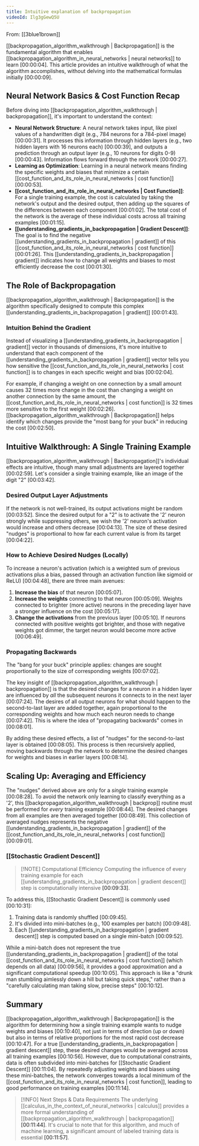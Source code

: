 ```yaml
---
title: Intuitive explanation of backpropagation
videoId: Ilg3gGewQ5U
---
```


From: [[3blue1brown]] <br/> 

[[backpropagation_algorithm_walkthrough | Backpropagation]] is the fundamental algorithm that enables [[backpropagation_algorithm_in_neural_networks | neural networks]] to learn <a class="yt-timestamp" data-t="00:00:04">[00:00:04]</a>. This article provides an intuitive walkthrough of what the algorithm accomplishes, without delving into the mathematical formulas initially <a class="yt-timestamp" data-t="00:00:09">[00:00:09]</a>.

## Neural Network Basics & Cost Function Recap

Before diving into [[backpropagation_algorithm_walkthrough | backpropagation]], it's important to understand the context:
*   **Neural Network Structure**: A neural network takes input, like pixel values of a handwritten digit (e.g., 784 neurons for a 784-pixel image) <a class="yt-timestamp" data-t="00:00:31">[00:00:31]</a>. It processes this information through hidden layers (e.g., two hidden layers with 16 neurons each) <a class="yt-timestamp" data-t="00:00:39">[00:00:39]</a>, and outputs a prediction through an output layer (e.g., 10 neurons for digits 0-9) <a class="yt-timestamp" data-t="00:00:43">[00:00:43]</a>. Information flows forward through the network <a class="yt-timestamp" data-t="00:00:27">[00:00:27]</a>.
*   **Learning as Optimization**: Learning in a neural network means finding the specific weights and biases that minimize a certain [[cost_function_and_its_role_in_neural_networks | cost function]] <a class="yt-timestamp" data-t="00:00:53">[00:00:53]</a>.
*   **[[cost_function_and_its_role_in_neural_networks | Cost Function]]**: For a single training example, the cost is calculated by taking the network's output and the desired output, then adding up the squares of the differences between each component <a class="yt-timestamp" data-t="00:01:02">[00:01:02]</a>. The total cost of the network is the average of these individual costs across all training examples <a class="yt-timestamp" data-t="00:01:15">[00:01:15]</a>.
*   **[[understanding_gradients_in_backpropagation | Gradient Descent]]**: The goal is to find the negative [[understanding_gradients_in_backpropagation | gradient]] of this [[cost_function_and_its_role_in_neural_networks | cost function]] <a class="yt-timestamp" data-t="00:01:26">[00:01:26]</a>. This [[understanding_gradients_in_backpropagation | gradient]] indicates how to change all weights and biases to most efficiently decrease the cost <a class="yt-timestamp" data-t="00:01:30">[00:01:30]</a>.

## The Role of Backpropagation

[[backpropagation_algorithm_walkthrough | Backpropagation]] is the algorithm specifically designed to compute this complex [[understanding_gradients_in_backpropagation | gradient]] <a class="yt-timestamp" data-t="00:01:43">[00:01:43]</a>.

### Intuition Behind the Gradient

Instead of visualizing a [[understanding_gradients_in_backpropagation | gradient]] vector in thousands of dimensions, it's more intuitive to understand that each component of the [[understanding_gradients_in_backpropagation | gradient]] vector tells you how sensitive the [[cost_function_and_its_role_in_neural_networks | cost function]] is to changes in each specific weight and bias <a class="yt-timestamp" data-t="00:02:04">[00:02:04]</a>.

For example, if changing a weight on one connection by a small amount causes 32 times more change in the cost than changing a weight on another connection by the same amount, the [[cost_function_and_its_role_in_neural_networks | cost function]] is 32 times more sensitive to the first weight <a class="yt-timestamp" data-t="00:02:26">[00:02:26]</a>. [[backpropagation_algorithm_walkthrough | Backpropagation]] helps identify which changes provide the "most bang for your buck" in reducing the cost <a class="yt-timestamp" data-t="00:02:50">[00:02:50]</a>.

## Intuitive Walkthrough: A Single Training Example

[[backpropagation_algorithm_walkthrough | Backpropagation]]'s individual effects are intuitive, though many small adjustments are layered together <a class="yt-timestamp" data-t="00:02:59">[00:02:59]</a>. Let's consider a single training example, like an image of the digit "2" <a class="yt-timestamp" data-t="00:03:42">[00:03:42]</a>.

### Desired Output Layer Adjustments

If the network is not well-trained, its output activations might be random <a class="yt-timestamp" data-t="00:03:52">[00:03:52]</a>. Since the desired output for a "2" is to activate the '2' neuron strongly while suppressing others, we wish the '2' neuron's activation would increase and others decrease <a class="yt-timestamp" data-t="00:04:13">[00:04:13]</a>. The size of these desired "nudges" is proportional to how far each current value is from its target <a class="yt-timestamp" data-t="00:04:22">[00:04:22]</a>.

### How to Achieve Desired Nudges (Locally)

To increase a neuron's activation (which is a weighted sum of previous activations plus a bias, passed through an activation function like sigmoid or ReLU) <a class="yt-timestamp" data-t="00:04:48">[00:04:48]</a>, there are three main avenues:
1.  **Increase the bias** of that neuron <a class="yt-timestamp" data-t="00:05:07">[00:05:07]</a>.
2.  **Increase the weights** connecting to that neuron <a class="yt-timestamp" data-t="00:05:09">[00:05:09]</a>. Weights connected to brighter (more active) neurons in the preceding layer have a stronger influence on the cost <a class="yt-timestamp" data-t="00:05:17">[00:05:17]</a>.
3.  **Change the activations** from the previous layer <a class="yt-timestamp" data-t="00:05:10">[00:05:10]</a>. If neurons connected with positive weights got brighter, and those with negative weights got dimmer, the target neuron would become more active <a class="yt-timestamp" data-t="00:06:49">[00:06:49]</a>.

### Propagating Backwards

The "bang for your buck" principle applies: changes are sought proportionally to the size of corresponding weights <a class="yt-timestamp" data-t="00:07:02">[00:07:02]</a>.

The key insight of [[backpropagation_algorithm_walkthrough | backpropagation]] is that the desired changes for a neuron in a hidden layer are influenced by *all* the subsequent neurons it connects to in the next layer <a class="yt-timestamp" data-t="00:07:24">[00:07:24]</a>. The desires of all output neurons for what should happen to the second-to-last layer are added together, again proportional to the corresponding weights and how much each neuron needs to change <a class="yt-timestamp" data-t="00:07:42">[00:07:42]</a>. This is where the idea of "propagating backwards" comes in <a class="yt-timestamp" data-t="00:08:01">[00:08:01]</a>.

By adding these desired effects, a list of "nudges" for the second-to-last layer is obtained <a class="yt-timestamp" data-t="00:08:05">[00:08:05]</a>. This process is then recursively applied, moving backwards through the network to determine the desired changes for weights and biases in earlier layers <a class="yt-timestamp" data-t="00:08:14">[00:08:14]</a>.

## Scaling Up: Averaging and Efficiency

The "nudges" derived above are only for a *single* training example <a class="yt-timestamp" data-t="00:08:28">[00:08:28]</a>. To avoid the network only learning to classify everything as a '2', this [[backpropagation_algorithm_walkthrough | backprop]] routine must be performed for *every* training example <a class="yt-timestamp" data-t="00:08:44">[00:08:44]</a>. The desired changes from all examples are then averaged together <a class="yt-timestamp" data-t="00:08:49">[00:08:49]</a>. This collection of averaged nudges represents the negative [[understanding_gradients_in_backpropagation | gradient]] of the [[cost_function_and_its_role_in_neural_networks | cost function]] <a class="yt-timestamp" data-t="00:09:01">[00:09:01]</a>.

### [[Stochastic Gradient Descent]]

> [!NOTE] Computational Efficiency
> Computing the influence of every training example for each [[understanding_gradients_in_backpropagation | gradient descent]] step is computationally intensive <a class="yt-timestamp" data-t="00:09:33">[00:09:33]</a>.

To address this, [[Stochastic Gradient Descent]] is commonly used <a class="yt-timestamp" data-t="00:10:31">[00:10:31]</a>:
1.  Training data is randomly shuffled <a class="yt-timestamp" data-t="00:09:45">[00:09:45]</a>.
2.  It's divided into mini-batches (e.g., 100 examples per batch) <a class="yt-timestamp" data-t="00:09:48">[00:09:48]</a>.
3.  Each [[understanding_gradients_in_backpropagation | gradient descent]] step is computed based on a single mini-batch <a class="yt-timestamp" data-t="00:09:52">[00:09:52]</a>.

While a mini-batch does not represent the true [[understanding_gradients_in_backpropagation | gradient]] of the total [[cost_function_and_its_role_in_neural_networks | cost function]] (which depends on all data) <a class="yt-timestamp" data-t="00:09:56">[00:09:56]</a>, it provides a good approximation and a significant computational speedup <a class="yt-timestamp" data-t="00:10:05">[00:10:05]</a>. This approach is like a "drunk man stumbling aimlessly down a hill but taking quick steps," rather than a "carefully calculating man taking slow, precise steps" <a class="yt-timestamp" data-t="00:10:12">[00:10:12]</a>.

## Summary

[[backpropagation_algorithm_walkthrough | Backpropagation]] is the algorithm for determining how a single training example wants to nudge weights and biases <a class="yt-timestamp" data-t="00:10:40">[00:10:40]</a>, not just in terms of direction (up or down) but also in terms of relative proportions for the most rapid cost decrease <a class="yt-timestamp" data-t="00:10:47">[00:10:47]</a>. For a true [[understanding_gradients_in_backpropagation | gradient descent]] step, these desired changes would be averaged across all training examples <a class="yt-timestamp" data-t="00:10:56">[00:10:56]</a>. However, due to computational constraints, data is often subdivided into mini-batches for [[Stochastic Gradient Descent]] <a class="yt-timestamp" data-t="00:11:04">[00:11:04]</a>. By repeatedly adjusting weights and biases using these mini-batches, the network converges towards a local minimum of the [[cost_function_and_its_role_in_neural_networks | cost function]], leading to good performance on training examples <a class="yt-timestamp" data-t="00:11:14">[00:11:14]</a>.

> [!INFO] Next Steps & Data Requirements
> The underlying [[calculus_in_the_context_of_neural_networks | calculus]] provides a more formal understanding of [[backpropagation_algorithm_walkthrough | backpropagation]] <a class="yt-timestamp" data-t="00:11:44">[00:11:44]</a>. It's crucial to note that for this algorithm, and much of machine learning, a significant amount of labeled training data is essential <a class="yt-timestamp" data-t="00:11:57">[00:11:57]</a>.